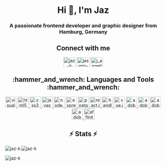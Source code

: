 <h1 align="center">Hi 👋, I'm Jaz</h1>
<h3 align="center">A passionate frontend developer and graphic designer from Hamburg, Germany</h3>

<h2 align="center">Connect with me</h2>

<p align="center">
<a href="https://dev.to/jazk" target="blank"><img align="center" src="https://raw.githubusercontent.com/rahuldkjain/github-profile-readme-generator/master/src/images/icons/Social/devto.svg" alt="jaz-k" height="30" width="40" /></a>
<a href="https://linkedin.com/in/jasmin-köhler" target="blank"><img align="center" src="https://raw.githubusercontent.com/rahuldkjain/github-profile-readme-generator/master/src/images/icons/Social/linked-in-alt.svg" alt="jasmin-köhler" height="30" width="40" /></a>
<a href="https://instagram.com/j_angelique_k" target="blank"><img align="center" src="https://raw.githubusercontent.com/rahuldkjain/github-profile-readme-generator/master/src/images/icons/Social/instagram.svg" alt="j_angelique_k" height="30" width="40" /></a>
</p>

<h2 align="center">:hammer_and_wrench: Languages and Tools :hammer_and_wrench:</h2>

<p align="center">
<a href="https://code.visualstudio.com/" target="_blank" rel="noreferrer">
<picture>
    <source srcset="https://simpleicons.vercel.app/visualstudiocode/fff"  media="(prefers-color-scheme: dark)">
    <img src="https://simpleicons.vercel.app/visualstudiocode/29a3ad" alt="visual studio code" width="35" height="35">
</picture>
</a> <a href="https://www.w3.org/html/" target="_blank" rel="noreferrer">
<picture>
    <source srcset="https://simpleicons.vercel.app/html5/fff"  media="(prefers-color-scheme: dark)">
    <img src="https://simpleicons.vercel.app/html5/29a3ad" alt="html5" width="35" height="35">
</picture>
</a> <a href="https://www.w3schools.com/css/" target="_blank" rel="noreferrer">
<picture>
    <source srcset="https://simpleicons.vercel.app/css3/fff"  media="(prefers-color-scheme: dark)">
    <img src="https://simpleicons.vercel.app/css3/29a3ad" alt="css3" width="35" height="35">
</picture>
</a> <a href="https://developer.mozilla.org/en-US/docs/Web/JavaScript" target="_blank" rel="noreferrer">
<picture>
    <source srcset="https://simpleicons.vercel.app/javascript/fff"  media="(prefers-color-scheme: dark)">
    <img src="https://simpleicons.vercel.app/javascript/29a3ad" alt="javascript" width="35" height="35">
</picture>
</a> <a href="https://nodejs.org" target="_blank" rel="noreferrer">
<picture>
    <source srcset="https://simpleicons.vercel.app/nodedotjs/fff"  media="(prefers-color-scheme: dark)">
    <img src="https://simpleicons.vercel.app/nodedotjs/29a3ad" alt="node.js" width="35" height="35">
</picture>
</a> <a href="https://expressjs.com" target="_blank" rel="noreferrer">
<picture>
    <source srcset="https://simpleicons.vercel.app/express/fff"  media="(prefers-color-scheme: dark)">
    <img src="https://simpleicons.vercel.app/express/29a3ad" alt="express" width="35" height="35">
</picture>
</a> <a href="https://www.postgresql.org" target="_blank" rel="noreferrer">
<picture>
    <source srcset="https://simpleicons.vercel.app/postgresql/fff"  media="(prefers-color-scheme: dark)">
    <img src="https://simpleicons.vercel.app/postgresql/29a3ad" alt="postgresql" width="35" height="35">
</picture>
</a> <a href="https://reactjs.org/" target="_blank" rel="noreferrer">
<picture>
    <source srcset="https://simpleicons.vercel.app/react/fff"  media="(prefers-color-scheme: dark)">
    <img src="https://simpleicons.vercel.app/react/29a3ad" alt="react.js" width="35" height="35">
</picture>
</a> <a href="https://https://handlebarsjs.com/" target="_blank" rel="noreferrer">
<picture>
    <source srcset="https://simpleicons.vercel.app/handlebarsdotjs/fff"  media="(prefers-color-scheme: dark)">
    <img src="https://simpleicons.vercel.app/handlebarsdotjs/29a3ad" alt="handlebars.js" width="35" height="35">
</picture>
</a> <a href="https://vuejs.org/" target="_blank" rel="noreferrer">
<picture>
    <source srcset="https://simpleicons.vercel.app/vuedotjs/fff"  media="(prefers-color-scheme: dark)">
    <img src="https://simpleicons.vercel.app/vuedotjs/29a3ad" alt="vue.js" width="35" height="35">
</picture>
</a> <a href="https://www.adobe.com/products/photoshop.html" target="_blank" rel="noreferrer">
<picture>
    <source srcset="https://simpleicons.vercel.app/adobephotoshop/fff"  media="(prefers-color-scheme: dark)">
    <img src="https://simpleicons.vercel.app/adobephotoshop/29a3ad" alt="adobe photoshop" width="35" height="35">
</picture>
</a> <a href="https://www.adobe.com/products/illustrator.html" target="_blank" rel="noreferrer">
<picture>
    <source srcset="https://simpleicons.vercel.app/adobeillustrator/fff"  media="(prefers-color-scheme: dark)">
    <img src="https://simpleicons.vercel.app/adobeillustrator/29a3ad" alt="adobe illustrator" width="35" height="35">
</picture>
</a> <a href="https://www.adobe.com/products/indesign.html" target="_blank" rel="noreferrer">
<picture>
    <source srcset="https://simpleicons.vercel.app/adobeindesign/fff"  media="(prefers-color-scheme: dark)">
    <img src="https://simpleicons.vercel.app/adobeindesign/29a3ad" alt="adobe indesign" width="35" height="35">
</picture>
</a> <a href="https://www.adobe.com/products/xd.html" target="_blank" rel="noreferrer">
<picture>
    <source srcset="https://simpleicons.vercel.app/adobexd/fff"  media="(prefers-color-scheme: dark)">
    <img src="https://simpleicons.vercel.app/adobexd/29a3ad" alt="adobe xd" width="35" height="35">
</picture>
</a> <a href="https://www.adobe.com/products/xd.html" target="_blank" rel="noreferrer">
<picture>
    <source srcset="https://simpleicons.vercel.app/affinity/fff"  media="(prefers-color-scheme: dark)">
    <img src="https://simpleicons.vercel.app/affinity/29a3ad" alt="affinity" width="35" height="35">
</picture>
</a>
</p>

<h2 align="center">⚡ Stats ⚡</h2>

<p><img align="left" src="https://github-readme-stats.vercel.app/api/top-langs?username=jaz-k&show_icons=true&locale=en&layout=compact&theme=transparent&title_color=29a3ad" alt="jaz-k" /></p>

<p><img align="center" src="https://github-readme-stats.vercel.app/api?username=jaz-k&show_icons=true&locale=en&theme=transparent&title_color=29a3ad" alt="jaz-k" /></p>

<p><img align="center" src="https://github-readme-streak-stats.herokuapp.com?user=jaz-k&ring=29A3AD&currStreakLabel=29A3AD&currStreakNum=898989&sideNums=898989&sideLabels=898989&dates=898989&background=00000000" alt="jaz-k" /></p>
